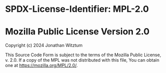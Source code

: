 # SPDX-License-Identifier: MPL-2.0

Mozilla Public License Version 2.0
==================================

Copyright (c) 2024 Jonathan Witztum

This Source Code Form is subject to the terms of the Mozilla Public License, v. 2.0. 
If a copy of the MPL was not distributed with this file, You can obtain one at https://mozilla.org/MPL/2.0/.
